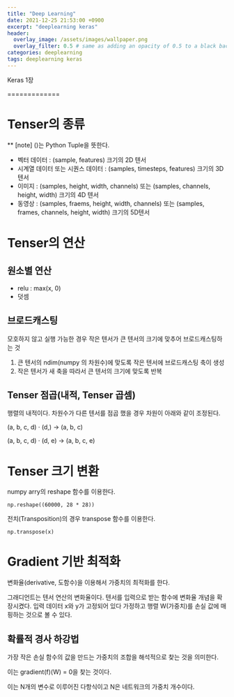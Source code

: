 ```yaml
---
title: "Deep Learning"
date: 2021-12-25 21:53:00 +0900
excerpt: "deeplearning keras"
header:
  overlay_image: /assets/images/wallpaper.png
  overlay_filter: 0.5 # same as adding an opacity of 0.5 to a black background
categories: deeplearning
tags: deeplearning keras
---
```


Keras 1장

=============

# Tenser의 종류
** [note] ()는 Python Tuple을 뜻한다.

- 벡터 데이터 : (sample, features) 크기의 2D 텐서
- 시계열 데이터 또는 시퀀스 데이터 : (samples, timesteps, features) 크기의 3D 텐서
- 이미지 : (samples, height, width, channels) 또는 (samples, channels, height, width) 크기의 4D 텐서
- 동영상 : (samples, fraems, height, width, channels) 또는 (samples, frames, channels, height, width) 크기의 5D텐서


# Tenser의 연산

## 원소별 연산
- relu : max(x, 0)
- 덧셈

## 브로드캐스팅

모호하지 않고 실행 가능한 경우 작은 텐서가 큰 텐서의 크기에 맞추어 브로드캐스팅하는 것

1. 큰 텐서의 ndim(numpy 의 차원수)에 맞도록 작은 텐서에 브로드캐스팅 축이 생성
2. 작은 텐서가 새 축을 따라서 큰 텐서의 크기에 맞도록 반복


## Tenser 점곱(내적, Tenser 곱셈)

행렬의 내적이다. 차원수가 다른 텐서를 점곱 했을 경우 차원이 아래와 같이 조정된다.

(a, b, c, d) · (d,) -> (a, b, c)

(a, b, c, d) · (d, e) -> (a, b, c, e)

# Tenser 크기 변환

numpy arry의 reshape 함수를 이용한다.
```
np.reshape((60000, 28 * 28))
```
전치(Transposition)의 경우 transpose 함수를 이용한다.
```
np.transpose(x)
```

# Gradient 기반 최적화

변화율(derivative, 도함수)을 이용해서 가중치의 최적화를 한다.

그래디언트는 텐서 연산의 변화율이다. 텐서를 입력으로 받는 함수에 변화율 개념을 확장시켰다.
입력 데이터 x와 y가 고정되어 있다 가정하고 행렬 W(가중치)를 손실 값에 매핑하는 것으로 볼 수 있다.

## 확률적 경사 하강법

가장 작은 손실 함수의 값을 만드는 가중치의 조합을 해석적으로 찾는 것을 의미한다. 

이는 gradient(f)(W) = 0을 찾는 것이다.

이는 N개의 변수로 이루어진 다항식이고 N은 네트워크의 가중치 개수이다.
